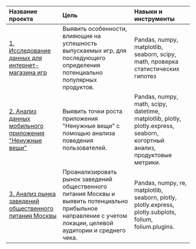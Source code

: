 | Название проекта|Цель|Навыки и инструменты|
|:------------- |:---------------| :-------------|
|[1. Исследование данных для интернет-магазина игр](https://github.com/Marina-Grsmva/Yandex-Practicum/tree/main/Game_store)| Выявить особенности, влияющие на успешность выпускаемых игр, для последующего определения потенциально популярных продуктов.|Pandas, numpy, matplotlib, seaborn, scipy, math, проверка статистических гипотез|
|[2. Анализ данных мобильного приложения "Ненужные вещи"](https://github.com/Marina-Grsmva/Yandex-Practicum/tree/main/Mobile_app_unnecessary_things)|Выявить точки роста приложения "Ненужные вещи" с помощью анализа поведения пользователей.|Pandas, numpy, math, scipy, datetime, matplotlib, plotly, plotly.express, seaborn, когортный анализ, продуктовые метрики.|
|[3. Анализ рынка заведений общественного питания Москвы](https://github.com/Marina-Grsmva/Yandex-Practicum/tree/main/Moscow_food_service)|Проанализировать рынок заведений общественного питания Москвы и выявить потенциально прибыльное направление с учетом локации, целевой аудитории и среднего чека.|Pandas, numpy, re, matplotlib, seaborn, plotly, plotly.express, plotly.subplots, folium, folium.plugins.|



